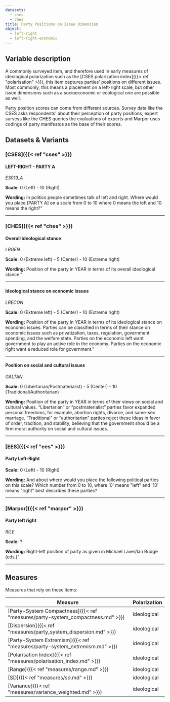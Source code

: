 ```yaml
---
datasets:
  - cses
  - ches
title: Party Positions on Issue Dimension
object:
  - left-right
  - left-right-economic
---
```

## Variable description

A commonly surveyed item, and therefore used in early measures of ideological polarization such as the [CSES polarization index]({{< ref "polarisation" >}}), this item captures parties' positions on different issues. Most commonly, this means a placement on a left-right scale, but other issue dimensions such as a socioeconomic or ecological one are possible as well. 

Party position scores can come from different sources. Survey data like the CSES asks respondents' about their perception of party positions, expert surveys like the CHES queries the evaluations of experts and Marpor uses codings of party manifestos as the base of their scores. 

## Datasets & Variants
### [CSES]({{< ref "cses" >}})

#### LEFT-RIGHT - PARTY A
_E3019_A_

**Scale:** 0 (Left) - 10 (Right)

**Wording:** In politics people sometimes talk of left and right. Where would you place [PARTY A] on a scale from 0 to 10 where 0 means the left and 10 means the right?"
<!--
> 95. VOLUNTEERED: HAVEN'T HEARD OF LEFT‐RIGHT
> 96. VOLUNTEERED: HAVEN'T HEARD OF PARTY
> 97. VOLUNTEERED: REFUSED
> 98. VOLUNTEERED: DON'T KNOW WHERE TO PLACE
> 99. MISSING

Further variables: `E3019_B`LEFT_RIGHT - PARTY B, `E3019_C`LEFT_RIGHT - PARTY C, `E3019_D`LEFT_RIGHT - PARTY D, `E3019_E`LEFT_RIGHT - PARTY E, `E3019_F`LEFT_RIGHT - PARTY F, `E3019_F`LEFT_RIGHT - ADDITIONAL - PARTY G, `E3019_H`LEFT_RIGHT - ADDITIONAL - PARTY H, `E3019_I`LEFT_RIGHT - ADDITIONAL - PARTY I.
-->
---
### [CHES]({{< ref "ches" >}})

#### Overall ideological stance
_LRGEN_

**Scale:** 0 (Extreme left) - 5 (Center) - 10 (Extreme right)

**Wording:** Position of the party in YEAR in terms of its overall ideological stance."

---
#### Ideological stance on economic issues
_LRECON_

**Scale:** 0 (Extreme left) - 5 (Center) - 10 (Extreme right)

**Wording:** Position of the party in YEAR in terms of its ideological stance on economic issues. Parties can be classified in terms of their stance on economic issues such as privatization, taxes, regulation, government spending, and the welfare state. Parties on the economic left want government to play an active role in the economy. Parties on the economic right want a reduced role for government."

---
#### Position on social and cultural issues
_GALTAN_

**Scale:** 0 (Libertarian/Postmaterialist) - 5 (Center) - 10 (Traditional/Authoritarian)

**Wording:** Position of the party in YEAR in terms of their views on social and cultural values. “Libertarian” or “postmaterialist” parties favor expanded personal freedoms, for example, abortion rights, divorce, and same-sex marriage. “Traditional” or “authoritarian” parties reject these ideas in favor of order, tradition, and stability, believing that the government should be a firm moral authority on social and cultural issues.

---
### [EES]({{< ref "ees" >}})

#### Party Left-Right

**Scale:** 0 (Left) - 10 (Right)

**Wording:** And about where would you place the following political parties on this scale? Which number from 0 to 10, where '0' means "left" and '10' means "right" best describes these parties?

---
### [Marpor]({{< ref "marpor" >}})

#### Party left right
_RILE_

**Scale:** ?

**Wording:** Right-left position of party as given in Michael Laver/Ian Budge (eds.)"

---
## Measures
Measures that rely on these items:

| Measure                                                            | Polarization |
| ------------------------------------------------------------------ | ------------ |
| [Party-System Compactness]({{< ref "measures/party-system_compactness.md" >}}) | ideological  |
| [Dispersion]({{< ref "measures/party_system_dispersion.md" >}})                | ideological  |
| [Party-System Extremism]({{< ref "measures/party-system_extremism.md" >}})     | ideological  |
| [Polarisation Index]({{< ref "measures/polarisation_index.md" >}})             | ideological  |
| [Range]({{< ref "measures/range.md" >}})                                       | ideological  |
| [SD]({{< ref "measures/sd.md" >}})                                             | ideological  |
| [Variance]({{< ref "measures/variance_weighted.md" >}})                        | ideological  |

